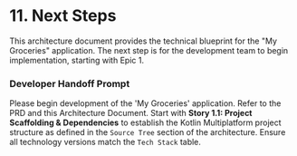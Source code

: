 # 11. Next Steps

This architecture document provides the technical blueprint for the "My Groceries" application. The next step is for the development team to begin implementation, starting with Epic 1.

### Developer Handoff Prompt

Please begin development of the 'My Groceries' application. Refer to the PRD and this Architecture Document. Start with **Story 1.1: Project Scaffolding & Dependencies** to establish the Kotlin Multiplatform project structure as defined in the `Source Tree` section of the architecture. Ensure all technology versions match the `Tech Stack` table.